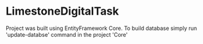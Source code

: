 # LimestoneDigitalTask

Project was built using EntityFramework Core. To build database simply run 'update-databse' command in the project 'Core'

